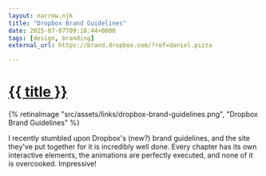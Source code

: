 ```yaml
---
layout: narrow.njk
title: "Dropbox Brand Guidelines"
date: 2025-07-07T09:18:44+0000
tags: [design, branding]
external_url: https://brand.dropbox.com/?ref=daniel.pizza

---
```


<h1><a href="{{ external_url }}">{{ title }}</a></h1>

{% retinaImage "src/assets/links/dropbox-brand-guidelines.png", "Dropbox Brand Guidelines" %}

I recently stumbled upon Dropbox's (new?) brand guidelines, and the site they've put together for it is incredibly well done. Every chapter has its own interactive elements, the animations are perfectly executed, and none of it is overcooked. Impressive! 